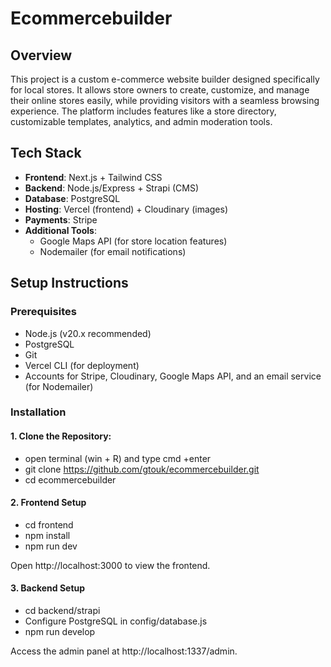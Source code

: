 # Ecommercebuilder

## Overview
This project is a custom e-commerce website builder designed specifically for local stores. It allows store owners to create, customize, and manage their online stores easily, while providing visitors with a seamless browsing experience. The platform includes features like a store directory, customizable templates, analytics, and admin moderation tools.

## Tech Stack
- **Frontend**: Next.js + Tailwind CSS
- **Backend**: Node.js/Express + Strapi (CMS)
- **Database**: PostgreSQL
- **Hosting**: Vercel (frontend) + Cloudinary (images)
- **Payments**: Stripe
- **Additional Tools**:
  - Google Maps API (for store location features)
  - Nodemailer (for email notifications)

## Setup Instructions
### Prerequisites
- Node.js (v20.x recommended)
- PostgreSQL
- Git
- Vercel CLI (for deployment)
- Accounts for Stripe, Cloudinary, Google Maps API, and an email service (for Nodemailer)

### Installation

#### 1. **Clone the Repository**:
  - open terminal (win + R) and type cmd +enter
  - git clone https://github.com/gtouk/ecommercebuilder.git
  - cd ecommercebuilder

 #### 2. **Frontend Setup**
 - cd frontend
 - npm install
 - npm run dev

 Open http://localhost:3000 to view the frontend.

#### 3. **Backend Setup**
 - cd backend/strapi
 - Configure PostgreSQL in config/database.js
 - npm run develop

 Access the admin panel at http://localhost:1337/admin.
